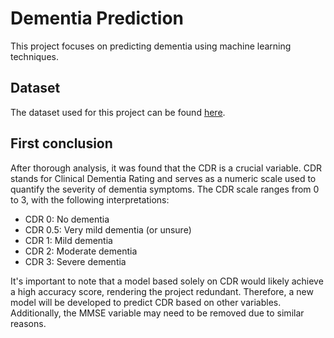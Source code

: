 # Dementia Prediction

This project focuses on predicting dementia using machine learning techniques.

## Dataset

The dataset used for this project can be found [here](https://www.kaggle.com/datasets/shashwatwork/dementia-prediction-dataset/data).

## First conclusion

After thorough analysis, it was found that the CDR is a crucial variable. CDR stands for Clinical Dementia Rating and serves as a numeric scale used to quantify the severity of dementia symptoms. The CDR scale ranges from 0 to 3, with the following interpretations:

- CDR 0: No dementia
- CDR 0.5: Very mild dementia (or unsure)
- CDR 1: Mild dementia
- CDR 2: Moderate dementia
- CDR 3: Severe dementia

It's important to note that a model based solely on CDR would likely achieve a high accuracy score, rendering the project redundant. Therefore, a new model will be developed to predict CDR based on other variables. Additionally, the MMSE variable may need to be removed due to similar reasons.

